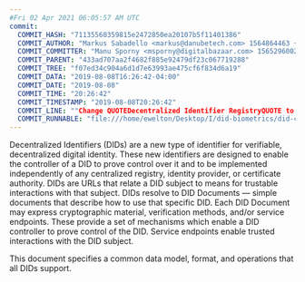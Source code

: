 ```yaml
---
#Fri 02 Apr 2021 06:05:57 AM UTC
commit:
  COMMIT_HASH: "71135560359815e2472850ea20107b5f11401386"
  COMMIT_AUTHOR: "Markus Sabadello <markus@danubetech.com> 1564864463 +0400"
  COMMIT_COMMITTER: "Manu Sporny <msporny@digitalbazaar.com> 1565296002 -0400"
  COMMIT_PARENT: "433ad707aa2f4682f885e92479df23c067719288"
  COMMIT_TREE: "f07ed34c904a6d1d7e63993ae475cf6f834d6a19"
  COMMIT_DATA: "2019-08-08T16:26:42-04:00"
  COMMIT_DATE: "2019-08-08"
  COMMIT_TIME: "20:26:42"
  COMMIT_TIMESTAMP: "2019-08-08T20:26:42"
  COMMIT_LINE: ""Change QUOTEDecentralized Identifier RegistryQUOTE to QUOTEDID RegistryQUOTE."
  COMMIT_RUNNABLE: "file:///home/ewelton/Desktop/I/did-biometrics/did-core-dataset/analysis/gitinfo/71135560359815e2472850ea20107b5f11401386/snapshot/index.html"
---
```


<section id="abstract">
<p>
Decentralized Identifiers (DIDs) are a new type of identifier for
verifiable, decentralized digital identity. These new identifiers
are designed to enable the controller of a DID to prove control over
it and to be implemented independently of any centralized registry,
identity provider, or certificate authority. DIDs are URLs that relate
a DID subject to means for trustable interactions with that subject.
DIDs resolve to DID Documents — simple documents that describe how to
use that specific DID. Each DID Document may express cryptographic
material, verification methods, and/or service endpoints. These provide
a set of mechanisms which enable a DID controller to prove control of the
DID. Service endpoints enable trusted interactions with the DID subject.
    </p>
<p>
This document specifies a common data model, format, and operations that
all DIDs support. 
    </p>
</section>
